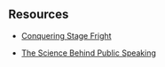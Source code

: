 ## Resources
- [Conquering Stage Fright](https://adaa.org/understanding-anxiety/social-anxiety-disorder/treatment/conquering-stage-fright)

- [The Science Behind Public Speaking](https://www.scienceofpeople.com/public-speaking-tips/)
